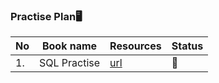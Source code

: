### Practise Plan🖥️

| No | Book name    | Resources                                                                                                                   | Status |
|----|--------------|-----------------------------------------------------------------------------------------------------------------------------|--------|
| 1. | SQL Practise | [url](https://github.com/Urunov/Interview-Preparation-WAY/tree/master/Books/Database/SQL%20Practise/Resources/practise.sql) | 📘     |